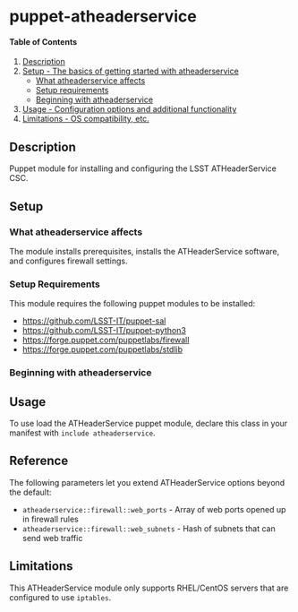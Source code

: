 
# puppet-atheaderservice

#### Table of Contents

1. [Description](#description)
2. [Setup - The basics of getting started with atheaderservice](#setup)
    * [What atheaderservice affects](#what-atheaderservice-affects)
    * [Setup requirements](#setup-requirements)
    * [Beginning with atheaderservice](#beginning-with-atheaderservice)
3. [Usage - Configuration options and additional functionality](#usage)
4. [Limitations - OS compatibility, etc.](#limitations)

## Description

Puppet module for installing and configuring the LSST ATHeaderService CSC.

## Setup

### What atheaderservice affects

The module installs prerequisites, installs the ATHeaderService software, and configures firewall settings.

### Setup Requirements

This module requires the following puppet modules to be installed:

  * https://github.com/LSST-IT/puppet-sal
  * https://github.com/LSST-IT/puppet-python3
  * https://forge.puppet.com/puppetlabs/firewall
  * https://forge.puppet.com/puppetlabs/stdlib

### Beginning with atheaderservice

## Usage

To use load the ATHeaderService puppet module, declare this class in your manifest with `include atheaderservice`.

## Reference

The following parameters let you extend ATHeaderService options beyond the default:

  * `atheaderservice::firewall::web_ports` - Array of web ports opened up in firewall rules
  * `atheaderservice::firewall::web_subnets` - Hash of subnets that can send web traffic

## Limitations

This ATHeaderService module only supports RHEL/CentOS servers that are configured to use `iptables`.



